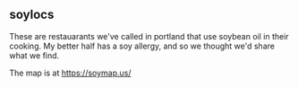 ## soylocs

These are restauarants we've called in portland that use soybean oil in their cooking. My better half has a soy allergy, and so we thought we'd share what we find.

The map is at <https://soymap.us/>
